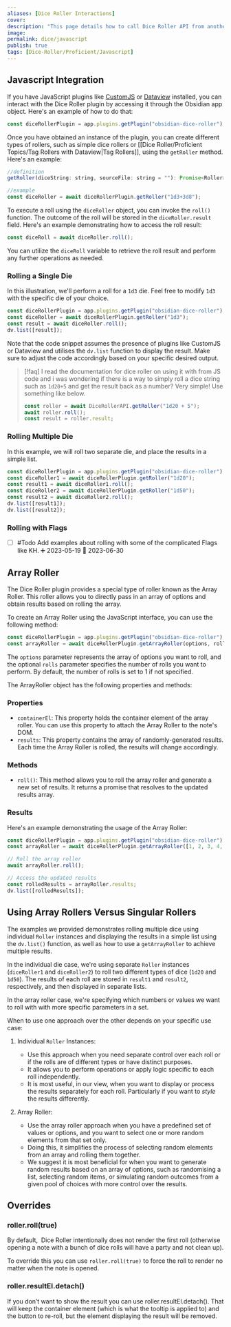 ```yaml
---
aliases: [Dice Roller Interactions]
cover: 
description: "This page details how to call Dice Roller API from another plugin that supports Javascript."
image: 
permalink: dice/javascript
publish: true
tags: [Dice-Roller/Proficient/Javascript]
---
```


## Javascript Integration

If you have JavaScript plugins like [CustomJS](https://github.com/saml-dev/obsidian-custom-js "Github") or [Dataview](https://github.com/blacksmithgu/obsidian-dataview "Github") installed, you can interact with the Dice Roller plugin by accessing it through the Obsidian app object. Here's an example of how to do that:

```javascript
const diceRollerPlugin = app.plugins.getPlugin("obsidian-dice-roller");
```

Once you have obtained an instance of the plugin, you can create different types of rollers, such as simple dice rollers or [[Dice Roller/Proficient Topics/Tag Rollers with Dataview|Tag Rollers]], using the `getRoller` method. Here's an example:

```javascript
//definition
getRoller(diceString: string, sourceFile: string = ""): Promise<Roller>;

//example
const diceRoller = await diceRollerPlugin.getRoller("1d3+3d8");
```

To execute a roll using the `diceRoller` object, you can invoke the `roll()` function. The outcome of the roll will be stored in the `diceRoller.result` field. Here's an example demonstrating how to access the roll result:

```js
const diceRoll = await diceRoller.roll();
```

You can utilize the `diceRoll` variable to retrieve the roll result and perform any further operations as needed.

### Rolling a Single Die

In this illustration, we'll perform a roll for a `1d3` die. Feel free to modify `1d3` with the specific die of your choice.

```javascript
const diceRollerPlugin = app.plugins.getPlugin("obsidian-dice-roller");
const diceRoller = await diceRollerPlugin.getRoller("1d3");
const result = await diceRoller.roll();
dv.list([result]);
```

Note that the code snippet assumes the presence of plugins like CustomJS or Dataview and utilises the `dv.list` function to display the result. Make sure to adjust the code accordingly based on your specific desired output.


>[!faq] I read the documentation for dice roller on using it with from JS code and i was wondering if there is a way to simply roll a dice string such as `1d20+5` and get the result back as a number?
> Very simple! Use something like below.
> ```js
> const roller = await DiceRollerAPI.getRoller("1d20 + 5");
> await roller.roll();
> const result = roller.result;
> ```


### Rolling Multiple Die

In this example, we will roll two separate die, and place the results in a simple list.

```js
const diceRollerPlugin = app.plugins.getPlugin("obsidian-dice-roller");
const diceRoller1 = await diceRollerPlugin.getRoller("1d20");
const result1 = await diceRoller1.roll();
const diceRoller2 = await diceRollerPlugin.getRoller("1d50");
const result2 = await diceRoller2.roll();
dv.list([result1]);
dv.list([result2]);
```

### Rolling with Flags

- [ ] #Todo Add examples about rolling with some of the complicated Flags like KH. ➕ 2023-05-19 📅 2023-06-30

## Array Roller

The Dice Roller plugin provides a special type of roller known as the Array Roller. This roller allows you to directly pass in an array of options and obtain results based on rolling the array.

To create an Array Roller using the JavaScript interface, you can use the following method:

```js
const diceRollerPlugin = app.plugins.getPlugin("obsidian-dice-roller");
const arrayRoller = await diceRollerPlugin.getArrayRoller(options, rolls);
```

The `options` parameter represents the array of options you want to roll, and the optional `rolls` parameter specifies the number of rolls you want to perform. By default, the number of rolls is set to 1 if not specified.

The ArrayRoller object has the following properties and methods:

### Properties

-   `containerEl`: This property holds the container element of the array roller. You can use this property to attach the Array Roller to the note's DOM.
-   `results`: This property contains the array of randomly-generated results. Each time the Array Roller is rolled, the results will change accordingly.

### Methods

-   `roll()`: This method allows you to roll the array roller and generate a new set of results. It returns a promise that resolves to the updated results array.

### Results

Here's an example demonstrating the usage of the Array Roller:

```js
const diceRollerPlugin = app.plugins.getPlugin("obsidian-dice-roller");
const arrayRoller = await diceRollerPlugin.getArrayRoller([1, 2, 3, 4, 5], 2);

// Roll the array roller
await arrayRoller.roll();

// Access the updated results
const rolledResults = arrayRoller.results;
dv.list([rolledResults]);
```

## Using Array Rollers Versus Singular Rollers

The examples we provided demonstrates rolling multiple dice using individual `Roller` instances and displaying the results in a simple list using the `dv.list()` function, as well as how to use a `getArrayRoller` to achieve multiple results.

In the individual die case, we're using separate `Roller` instances (`diceRoller1` and `diceRoller2`) to roll two different types of dice (`1d20` and `1d50`). The results of each roll are stored in `result1` and `result2`, respectively, and then displayed in separate lists. 

In the array roller case, we're specifying which numbers or values we want to roll with with more specific parameters in a set. 

When to use one approach over the other depends on your specific use case:

1. Individual `Roller` Instances:
    - Use this approach when you need separate control over each roll or if the rolls are of different types or have distinct purposes.
    - It allows you to perform operations or apply logic specific to each roll independently.
    - It is most useful, in our view, when you want to display or process the results separately for each roll. Particularly if you want to *style* the results differently.

2. Array Roller:
    - Use the array roller approach when you have a predefined set of values or options, and you want to select one or more random elements from that set only.
    - Doing this, it simplifies the process of selecting random elements from an array and rolling them together.
    - We suggest it is most beneficial for when you want to generate random results based on an array of options, such as randomising a list, selecting random items, or simulating random outcomes from a given pool of choices with more control over the results.

## Overrides

### roller.roll(true)

By default,  Dice Roller intentionally does not render the first roll (otherwise opening a note with a bunch of dice rolls will have a party and not clean up). 

To override this you can use `roller.roll(true)` to force the roll to render no matter when the note is opened.

### roller.resultEl.detach()

If you don’t want to show the result you can use roller.resultEl.detach(). That will keep the container element (which is what the tooltip is applied to) and the button to re-roll, but the element displaying the result will be removed.
